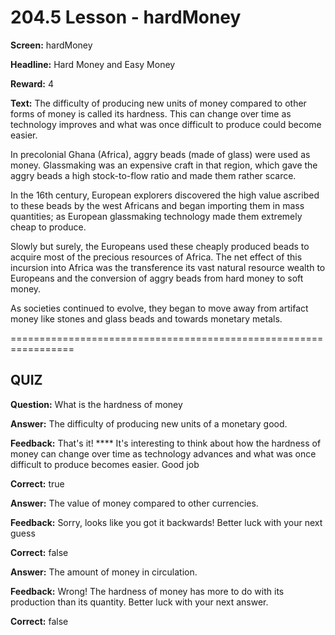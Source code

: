 # 204.5 Lesson - hardMoney

**Screen:** hardMoney

**Headline:** Hard Money and Easy Money

**Reward:** 4

**Text:** The difficulty of producing new units of money compared to other forms of money is called its hardness. This can change over time as technology improves and what was once difficult to produce could become easier.

In precolonial Ghana (Africa), aggry beads (made of glass) were used as money. Glassmaking was an expensive craft in that region, which gave the aggry beads a high stock-to-flow ratio and made them rather scarce.

In the 16th century, European explorers discovered the high value ascribed to these beads by the west Africans and began importing them in mass quantities; as European glassmaking technology made them extremely cheap to produce.

Slowly but surely, the Europeans used these cheaply produced beads to acquire most of the precious resources of Africa. The net effect of this incursion into Africa was the transference its vast natural resource wealth to Europeans and the conversion of aggry beads from hard money to soft money.

As societies continued to evolve, they began to move away from artifact money like stones and glass beads and towards monetary metals.


=================================================================

## QUIZ

**Question:** What is the hardness of money


**Answer:** The difficulty of producing new units of a monetary good.

**Feedback:** That&#x27;s it! **** It&#x27;s interesting to think about how the hardness of money can change over time as technology advances and what was once difficult to produce becomes easier. Good job

**Correct:** true

**Answer:** The value of money compared to other currencies.

**Feedback:** Sorry, looks like you got it backwards! Better luck with your next guess

**Correct:** false

**Answer:** The amount of money in circulation.

**Feedback:** Wrong! The hardness of money has more to do with its production than its quantity. Better luck with your next answer.

**Correct:** false


<figure><img src="../.gitbook/assets/204-05 (1).png" alt=""><figcaption></figcaption></figure>

